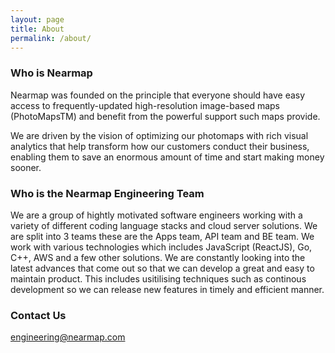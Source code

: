 ```yaml
---
layout: page
title: About
permalink: /about/
---
```


### Who is Nearmap

Nearmap was founded on the principle that everyone should have easy access to frequently-updated high-resolution image-based maps (PhotoMapsTM) and benefit from the powerful support such maps provide.

We are driven by the vision of optimizing our photomaps with rich visual analytics that help transform how our customers conduct their business, enabling them to save an enormous amount of time and start making money sooner.

### Who is the Nearmap Engineering Team

We are a group of hightly motivated software engineers working with a variety of different coding language stacks and cloud server solutions. We are split into 3 teams these are the Apps team, API team and BE team. We work with various technologies which includes JavaScript (ReactJS), Go, C++, AWS and a few other solutions. We are constantly looking into the latest advances that come out so that we can develop a great and easy to maintain product. This includes usitilising techniques such as continous development so we can release new features in timely and efficient manner.

### Contact Us

[engineering@nearmap.com](mailto:engineering@nearmap.com)